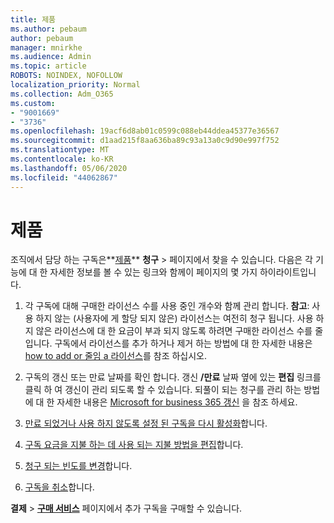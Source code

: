 ```yaml
---
title: 제품
ms.author: pebaum
author: pebaum
manager: mnirkhe
ms.audience: Admin
ms.topic: article
ROBOTS: NOINDEX, NOFOLLOW
localization_priority: Normal
ms.collection: Adm_O365
ms.custom:
- "9001669"
- "3736"
ms.openlocfilehash: 19acf6d8ab01c0599c088eb44ddea45377e36567
ms.sourcegitcommit: d1aad215f8aa636ba89c93a13a0c9d90e997f752
ms.translationtype: MT
ms.contentlocale: ko-KR
ms.lasthandoff: 05/06/2020
ms.locfileid: "44062867"
---
```

# <a name="your-products"></a>제품

조직에서 담당 하는 구독은**[제품](https://go.microsoft.com/fwlink/p/?linkid=842054)** **청구** > 페이지에서 찾을 수 있습니다. 다음은 각 기능에 대 한 자세한 정보를 볼 수 있는 링크와 함께이 페이지의 몇 가지 하이라이트입니다.

1. 각 구독에 대해 구매한 라이선스 수를 사용 중인 개수와 함께 관리 합니다.  **참고**: 사용 하지 않는 (사용자에 게 할당 되지 않은) 라이선스는 여전히 청구 됩니다.  사용 하지 않은 라이선스에 대 한 요금이 부과 되지 않도록 하려면 구매한 라이선스 수를 줄입니다. 구독에서 라이선스를 추가 하거나 제거 하는 방법에 대 한 자세한 내용은 [how to add or 줄임 a 라이선스](https://docs.microsoft.com/alchemyinsights/how-to-add-or-reduce-licenses)를 참조 하십시오.

2. 구독의 갱신 또는 만료 날짜를 확인 합니다.  갱신 **/만료** 날짜 옆에 있는 **편집** 링크를 클릭 하 여 갱신이 관리 되도록 할 수 있습니다.  되풀이 되는 청구를 관리 하는 방법에 대 한 자세한 내용은 [Microsoft for business 365 갱신](https://go.microsoft.com/fwlink/?linkid=2119216) 을 참조 하세요.

3. [만료 되었거나 사용 하지 않도록 설정 된 구독을 다시 활성화](https://go.microsoft.com/fwlink/?linkid=2117519)합니다.

4. [구독 요금을 지불 하는 데 사용 되는 지불 방법을 편집](https://go.microsoft.com/fwlink/?linkid=2117167)합니다.

5. [청구 되는 빈도를 변경](https://go.microsoft.com/fwlink/?linkid=2119112)합니다.

6. [구독을 취소](https://go.microsoft.com/fwlink/?linkid=2119113)합니다.

**결제** > [**구매 서비스**](https://go.microsoft.com/fwlink/p/?linkid=868433) 페이지에서 추가 구독을 구매할 수 있습니다.
